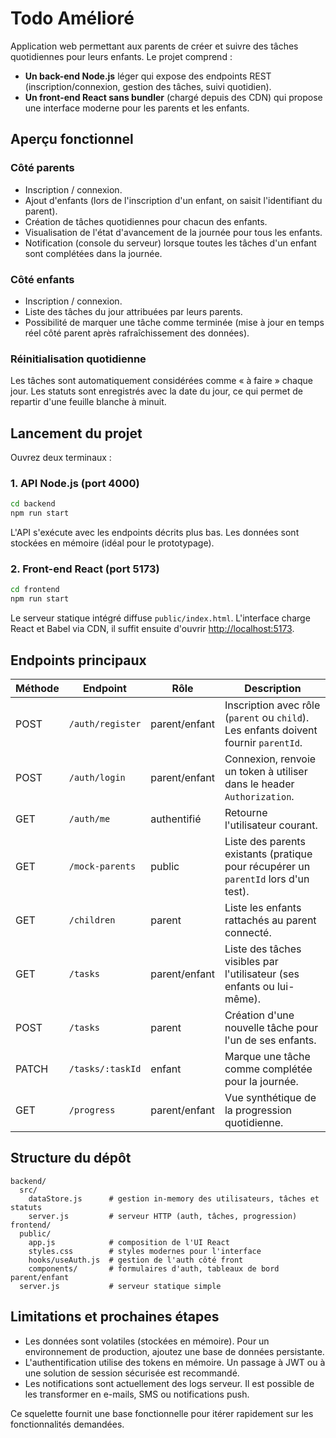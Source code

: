 # Todo Amélioré

Application web permettant aux parents de créer et suivre des tâches quotidiennes pour leurs enfants. Le projet comprend :

- **Un back-end Node.js** léger qui expose des endpoints REST (inscription/connexion, gestion des tâches, suivi quotidien).
- **Un front-end React sans bundler** (chargé depuis des CDN) qui propose une interface moderne pour les parents et les enfants.

## Aperçu fonctionnel

### Côté parents
- Inscription / connexion.
- Ajout d'enfants (lors de l'inscription d'un enfant, on saisit l'identifiant du parent).
- Création de tâches quotidiennes pour chacun des enfants.
- Visualisation de l'état d'avancement de la journée pour tous les enfants.
- Notification (console du serveur) lorsque toutes les tâches d'un enfant sont complétées dans la journée.

### Côté enfants
- Inscription / connexion.
- Liste des tâches du jour attribuées par leurs parents.
- Possibilité de marquer une tâche comme terminée (mise à jour en temps réel côté parent après rafraîchissement des données).

### Réinitialisation quotidienne
Les tâches sont automatiquement considérées comme « à faire » chaque jour. Les statuts sont enregistrés avec la date du jour, ce qui permet de repartir d'une feuille blanche à minuit.

## Lancement du projet

Ouvrez deux terminaux :

### 1. API Node.js (port 4000)
```bash
cd backend
npm run start
```
L'API s'exécute avec les endpoints décrits plus bas. Les données sont stockées en mémoire (idéal pour le prototypage).

### 2. Front-end React (port 5173)
```bash
cd frontend
npm run start
```
Le serveur statique intégré diffuse `public/index.html`. L'interface charge React et Babel via CDN, il suffit ensuite d'ouvrir [http://localhost:5173](http://localhost:5173).

## Endpoints principaux

| Méthode | Endpoint | Rôle | Description |
| ------- | -------- | ---- | ----------- |
| POST | `/auth/register` | parent/enfant | Inscription avec rôle (`parent` ou `child`). Les enfants doivent fournir `parentId`. |
| POST | `/auth/login` | parent/enfant | Connexion, renvoie un token à utiliser dans le header `Authorization`. |
| GET | `/auth/me` | authentifié | Retourne l'utilisateur courant. |
| GET | `/mock-parents` | public | Liste des parents existants (pratique pour récupérer un `parentId` lors d'un test). |
| GET | `/children` | parent | Liste les enfants rattachés au parent connecté. |
| GET | `/tasks` | parent/enfant | Liste des tâches visibles par l'utilisateur (ses enfants ou lui-même).
| POST | `/tasks` | parent | Création d'une nouvelle tâche pour l'un de ses enfants. |
| PATCH | `/tasks/:taskId` | enfant | Marque une tâche comme complétée pour la journée. |
| GET | `/progress` | parent/enfant | Vue synthétique de la progression quotidienne. |

## Structure du dépôt

```
backend/
  src/
    dataStore.js      # gestion in-memory des utilisateurs, tâches et statuts
    server.js         # serveur HTTP (auth, tâches, progression)
frontend/
  public/
    app.js            # composition de l'UI React
    styles.css        # styles modernes pour l'interface
    hooks/useAuth.js  # gestion de l'auth côté front
    components/       # formulaires d'auth, tableaux de bord parent/enfant
  server.js           # serveur statique simple
```

## Limitations et prochaines étapes
- Les données sont volatiles (stockées en mémoire). Pour un environnement de production, ajoutez une base de données persistante.
- L'authentification utilise des tokens en mémoire. Un passage à JWT ou à une solution de session sécurisée est recommandé.
- Les notifications sont actuellement des logs serveur. Il est possible de les transformer en e-mails, SMS ou notifications push.

Ce squelette fournit une base fonctionnelle pour itérer rapidement sur les fonctionnalités demandées.
